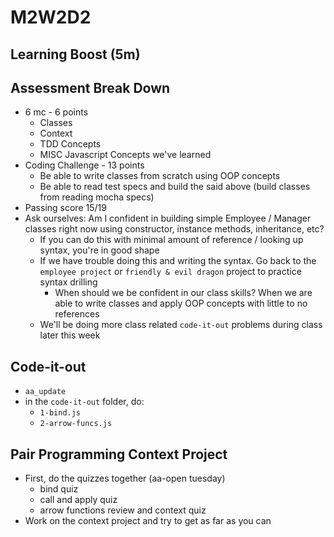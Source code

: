 # M2W2D2

## Learning Boost (5m)

## Assessment Break Down
- 6 mc - 6 points
  - Classes
  - Context
  - TDD Concepts
  - MISC Javascript Concepts we've learned
- Coding Challenge - 13 points
  - Be able to write classes from scratch using OOP concepts 
  - Be able to read test specs and build the said above (build classes from reading mocha specs)
- Passing score 15/19
- Ask ourselves: Am I confident in building simple Employee / Manager classes right now using constructor, instance methods, inheritance, etc?
  - If you can do this with minimal amount of reference / looking up syntax, you're in good shape 
  - If we have trouble doing this and writing the syntax. Go back to the `employee project` or `friendly & evil dragon` project to practice syntax drilling
    - When should we be confident in our class skills? When we are able to write classes and apply OOP concepts with little to no references
  - We'll be doing more class related `code-it-out` problems during class later this week


## Code-it-out
- `aa_update`
- in the `code-it-out` folder, do:
  - `1-bind.js`
  - `2-arrow-funcs.js`

## Pair Programming Context Project
- First, do the quizzes together (aa-open tuesday)
  - bind quiz
  - call and apply quiz
  - arrow functions review and context quiz
- Work on the context project and try to get as far as you can